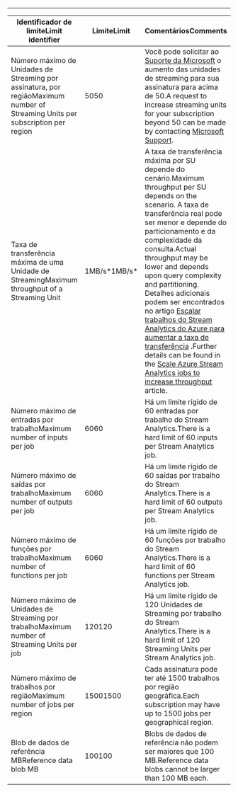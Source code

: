 ---
| <span data-ttu-id="20eff-101">Identificador de limite</span><span class="sxs-lookup"><span data-stu-id="20eff-101">Limit identifier</span></span> | <span data-ttu-id="20eff-102">Limite</span><span class="sxs-lookup"><span data-stu-id="20eff-102">Limit</span></span> | <span data-ttu-id="20eff-103">Comentários</span><span class="sxs-lookup"><span data-stu-id="20eff-103">Comments</span></span> |
| --- | --- | --- |
| <span data-ttu-id="20eff-104">Número máximo de Unidades de Streaming por assinatura, por região</span><span class="sxs-lookup"><span data-stu-id="20eff-104">Maximum number of Streaming Units per subscription per region</span></span> |<span data-ttu-id="20eff-105">50</span><span class="sxs-lookup"><span data-stu-id="20eff-105">50</span></span> |<span data-ttu-id="20eff-106">Você pode solicitar ao [Suporte da Microsoft](https://support.microsoft.com/en-us) o aumento das unidades de streaming para sua assinatura para acima de 50.</span><span class="sxs-lookup"><span data-stu-id="20eff-106">A request to increase streaming units for your subscription beyond 50 can be made by contacting [Microsoft Support](https://support.microsoft.com/en-us).</span></span> |
| <span data-ttu-id="20eff-107">Taxa de transferência máxima de uma Unidade de Streaming</span><span class="sxs-lookup"><span data-stu-id="20eff-107">Maximum throughput of a Streaming Unit</span></span> |<span data-ttu-id="20eff-108">1MB/s*</span><span class="sxs-lookup"><span data-stu-id="20eff-108">1MB/s*</span></span> |<span data-ttu-id="20eff-109">A taxa de transferência máxima por SU depende do cenário.</span><span class="sxs-lookup"><span data-stu-id="20eff-109">Maximum throughput per SU depends on the scenario.</span></span> <span data-ttu-id="20eff-110">A taxa de transferência real pode ser menor e depende do particionamento e da complexidade da consulta.</span><span class="sxs-lookup"><span data-stu-id="20eff-110">Actual throughput may be lower and depends upon query complexity and partitioning.</span></span> <span data-ttu-id="20eff-111">Detalhes adicionais podem ser encontrados no artigo [Escalar trabalhos do Stream Analytics do Azure para aumentar a taxa de transferência](../articles/stream-analytics/stream-analytics-scale-jobs.md) .</span><span class="sxs-lookup"><span data-stu-id="20eff-111">Further details can be found in the [Scale Azure Stream Analytics jobs to increase throughput](../articles/stream-analytics/stream-analytics-scale-jobs.md) article.</span></span> |
| <span data-ttu-id="20eff-112">Número máximo de entradas por trabalho</span><span class="sxs-lookup"><span data-stu-id="20eff-112">Maximum number of inputs per job</span></span> |<span data-ttu-id="20eff-113">60</span><span class="sxs-lookup"><span data-stu-id="20eff-113">60</span></span> |<span data-ttu-id="20eff-114">Há um limite rígido de 60 entradas por trabalho do Stream Analytics.</span><span class="sxs-lookup"><span data-stu-id="20eff-114">There is a hard limit of 60 inputs per Stream Analytics job.</span></span> |
| <span data-ttu-id="20eff-115">Número máximo de saídas por trabalho</span><span class="sxs-lookup"><span data-stu-id="20eff-115">Maximum number of outputs per job</span></span> |<span data-ttu-id="20eff-116">60</span><span class="sxs-lookup"><span data-stu-id="20eff-116">60</span></span> |<span data-ttu-id="20eff-117">Há um limite rígido de 60 saídas por trabalho do Stream Analytics.</span><span class="sxs-lookup"><span data-stu-id="20eff-117">There is a hard limit of 60 outputs per Stream Analytics job.</span></span> |
| <span data-ttu-id="20eff-118">Número máximo de funções por trabalho</span><span class="sxs-lookup"><span data-stu-id="20eff-118">Maximum number of functions per job</span></span> |<span data-ttu-id="20eff-119">60</span><span class="sxs-lookup"><span data-stu-id="20eff-119">60</span></span> |<span data-ttu-id="20eff-120">Há um limite rígido de 60 funções por trabalho do Stream Analytics.</span><span class="sxs-lookup"><span data-stu-id="20eff-120">There is a hard limit of 60 functions per Stream Analytics job.</span></span> |
| <span data-ttu-id="20eff-121">Número máximo de Unidades de Streaming por trabalho</span><span class="sxs-lookup"><span data-stu-id="20eff-121">Maximum number of Streaming Units per job</span></span> |<span data-ttu-id="20eff-122">120</span><span class="sxs-lookup"><span data-stu-id="20eff-122">120</span></span> |<span data-ttu-id="20eff-123">Há um limite rígido de 120 Unidades de Streaming por trabalho do Stream Analytics.</span><span class="sxs-lookup"><span data-stu-id="20eff-123">There is a hard limit of 120 Streaming Units per Stream Analytics job.</span></span> |
| <span data-ttu-id="20eff-124">Número máximo de trabalhos por região</span><span class="sxs-lookup"><span data-stu-id="20eff-124">Maximum number of jobs per region</span></span> |<span data-ttu-id="20eff-125">1500</span><span class="sxs-lookup"><span data-stu-id="20eff-125">1500</span></span> |<span data-ttu-id="20eff-126">Cada assinatura pode ter até 1500 trabalhos por região geográfica.</span><span class="sxs-lookup"><span data-stu-id="20eff-126">Each subscription may have up to 1500 jobs per geographical region.</span></span> |
| <span data-ttu-id="20eff-127">Blob de dados de referência MB</span><span class="sxs-lookup"><span data-stu-id="20eff-127">Reference data blob MB</span></span> | <span data-ttu-id="20eff-128">100</span><span class="sxs-lookup"><span data-stu-id="20eff-128">100</span></span> | <span data-ttu-id="20eff-129">Blobs de dados de referência não podem ser maiores que 100 MB.</span><span class="sxs-lookup"><span data-stu-id="20eff-129">Reference data blobs cannot be larger than 100 MB each.</span></span> |

